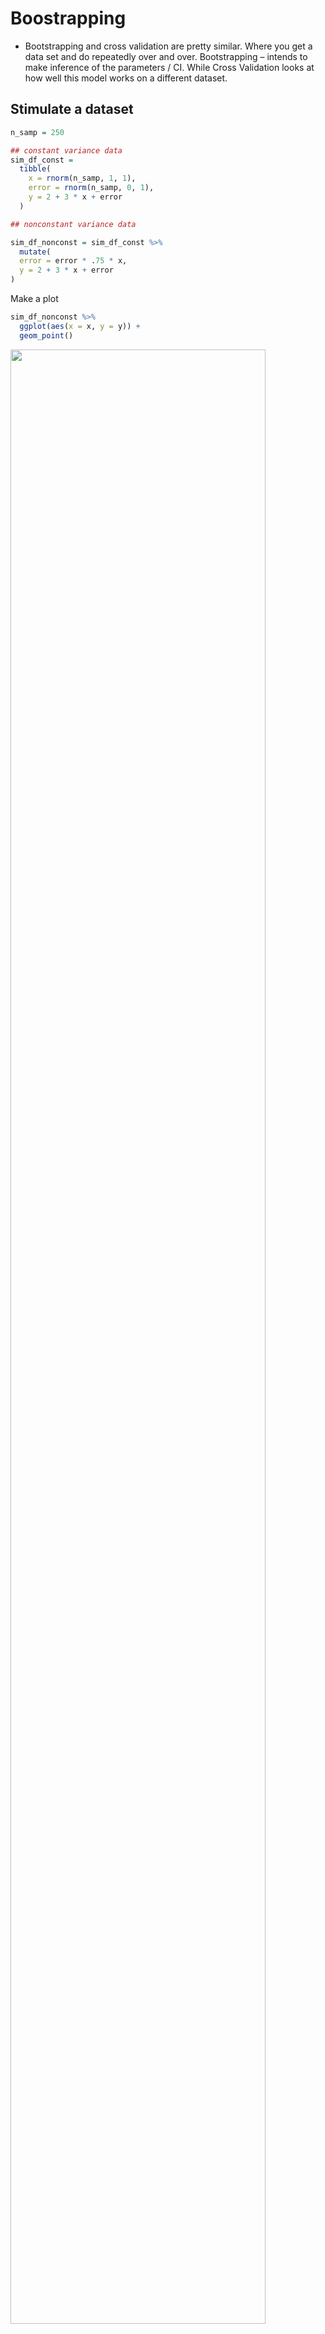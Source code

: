 Boostrapping
================

-   Bootstrapping and cross validation are pretty similar. Where you get
    a data set and do repeatedly over and over. Bootstrapping – intends
    to make inference of the parameters / CI. While Cross Validation
    looks at how well this model works on a different dataset.

## Stimulate a dataset

``` r
n_samp = 250

## constant variance data
sim_df_const = 
  tibble(
    x = rnorm(n_samp, 1, 1),
    error = rnorm(n_samp, 0, 1),
    y = 2 + 3 * x + error
  )

## nonconstant variance data

sim_df_nonconst = sim_df_const %>% 
  mutate(
  error = error * .75 * x,
  y = 2 + 3 * x + error
)
```

Make a plot

``` r
sim_df_nonconst %>% 
  ggplot(aes(x = x, y = y)) +
  geom_point()
```

<img src="bootstrapping_files/figure-gfm/unnamed-chunk-2-1.png" width="90%" />

``` r
## this gives good estimates but high standard error
sim_df_nonconst %>% 
  lm(y~x, data = .) %>% 
  broom::tidy()
```

    ## # A tibble: 2 x 5
    ##   term        estimate std.error statistic   p.value
    ##   <chr>          <dbl>     <dbl>     <dbl>     <dbl>
    ## 1 (Intercept)     1.93    0.102       18.9 7.97e- 50
    ## 2 x               3.05    0.0715      42.7 2.51e-116

Implement a procedure so it will gives better standard error

## Let’s try to use the bootstrap for inference

``` r
## Get different regression sample everytime you run the code.
bootstrap_sample = 
  sim_df_nonconst %>% 
  sample_frac(size = 1, replace = TRUE) %>% 
  arrange(x)

lm(y~x, data = bootstrap_sample)
```

    ## 
    ## Call:
    ## lm(formula = y ~ x, data = bootstrap_sample)
    ## 
    ## Coefficients:
    ## (Intercept)            x  
    ##       1.745        3.188

Let’s write a function..

``` r
boot_sample = function(df){
  
  sample_frac(df, size = 1, replace = TRUE)
}
```

Now, we will make a tibble to keep track of everything.

``` r
boot_strap_df = 
  tibble(
    strap_number = 1:1000,
    strap_sample = rerun(1000, boot_sample(sim_df_nonconst)) ##run this boot_sample function 1000 times 
  )
```

From here … things are kinda the same as “always”

``` r
bootstrap_results = 
  boot_strap_df %>% 
  mutate(
    models = map(.x = strap_sample, ~lm(y~x, data = .x)),
    results = map(models, broom::tidy)
  ) %>% 
  select(strap_number, results) %>%
  unnest(results)

bootstrap_results %>% 
  ggplot(aes(x = estimate)) +
  geom_histogram() +
  facet_grid(~term, scales = "free") 
```

    ## `stat_bin()` using `bins = 30`. Pick better value with `binwidth`.

<img src="bootstrapping_files/figure-gfm/unnamed-chunk-7-1.png" width="90%" />

``` r
## normally distributed plot

lm(y~x, data = sim_df_nonconst) %>% 
  broom::tidy()
```

    ## # A tibble: 2 x 5
    ##   term        estimate std.error statistic   p.value
    ##   <chr>          <dbl>     <dbl>     <dbl>     <dbl>
    ## 1 (Intercept)     1.93    0.102       18.9 7.97e- 50
    ## 2 x               3.05    0.0715      42.7 2.51e-116

``` r
## estimate coefficient would be like under repeatedly sampling, what we think the right ans is.
## mapping standard deviation to a standard error of the sample
## More accurate standard error for the slope.
bootstrap_results %>% 
  group_by(term) %>% 
  summarize(
    se = sd(estimate)
  )
```

    ## # A tibble: 2 x 2
    ##   term            se
    ##   <chr>        <dbl>
    ## 1 (Intercept) 0.0818
    ## 2 x           0.0966

## Use `modelr`

``` r
sim_df_nonconst %>% 
  bootstrap(n = 1000, id = "strap_number") %>% 
  mutate(
    models = map(.x = strap, ~lm(y~x, data = .x)),
    results = map(models, broom::tidy)
  )
```

    ## # A tibble: 1,000 x 4
    ##    strap                strap_number models results         
    ##    <list>               <chr>        <list> <list>          
    ##  1 <resample [250 x 3]> 0001         <lm>   <tibble [2 x 5]>
    ##  2 <resample [250 x 3]> 0002         <lm>   <tibble [2 x 5]>
    ##  3 <resample [250 x 3]> 0003         <lm>   <tibble [2 x 5]>
    ##  4 <resample [250 x 3]> 0004         <lm>   <tibble [2 x 5]>
    ##  5 <resample [250 x 3]> 0005         <lm>   <tibble [2 x 5]>
    ##  6 <resample [250 x 3]> 0006         <lm>   <tibble [2 x 5]>
    ##  7 <resample [250 x 3]> 0007         <lm>   <tibble [2 x 5]>
    ##  8 <resample [250 x 3]> 0008         <lm>   <tibble [2 x 5]>
    ##  9 <resample [250 x 3]> 0009         <lm>   <tibble [2 x 5]>
    ## 10 <resample [250 x 3]> 0010         <lm>   <tibble [2 x 5]>
    ## # ... with 990 more rows

``` r
data("nyc_airbnb")

nyc_airbnb = 
  nyc_airbnb %>% 
  mutate(stars = review_scores_location / 2) %>% 
  rename(
    borough = neighbourhood_group
  ) %>% 
  filter(borough != "Staten Island") %>% 
  select(price, stars, borough, room_type)
```

``` r
nyc_airbnb %>% 
  ggplot(aes(x = stars, y = price)) + 
  geom_point()
```

    ## Warning: Removed 9962 rows containing missing values (geom_point).

<img src="bootstrapping_files/figure-gfm/unnamed-chunk-10-1.png" width="90%" />

``` r
## bootstrapping sample 1000 with replacement, linear model -- price against stars for each sample

airbnb_bootstrap_results = 
  nyc_airbnb %>% 
  filter(borough == "Manhattan") %>% 
  bootstrap(n = 1000, id = "strap_number") %>% 
  mutate(
    models = map(.x = strap, ~ lm(price ~ stars, data = .x)),
    results = map(models, broom::tidy)
  ) %>% 
  select(strap_number, results) %>% 
  unnest(results)

## distribution estimate coefficient of stars
ggp_star_est = 
  airbnb_bootstrap_results %>% 
  filter(term == "stars") %>% 
  ggplot(aes(estimate)) + 
  geom_density()


ggp_scatter = 
  nyc_airbnb %>% 
  filter(borough == "Manhattan") %>% 
  ggplot(aes(x = stars, y = price)) +
  geom_point()

ggp_star_est + ggp_scatter
```

    ## Warning: Removed 4671 rows containing missing values (geom_point).

<img src="bootstrapping_files/figure-gfm/unnamed-chunk-11-1.png" width="90%" />
